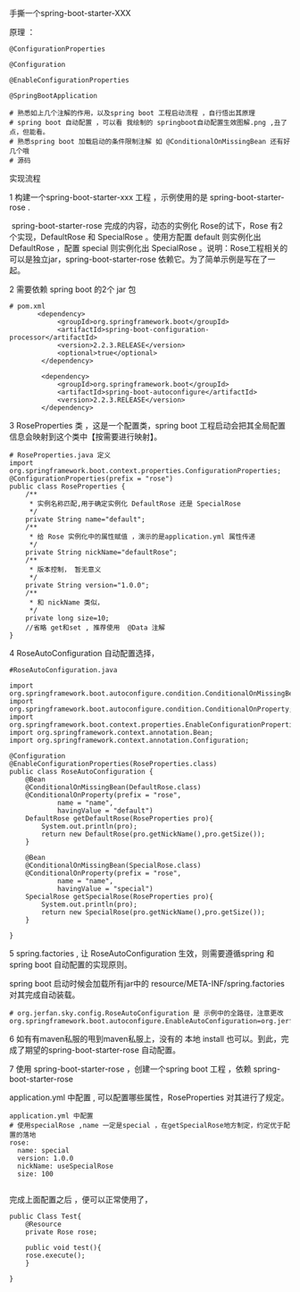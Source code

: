 

手撕一个spring-boot-starter-XXX

原理 ：

```
@ConfigurationProperties

@Configuration 

@EnableConfigurationProperties

@SpringBootApplication 

# 熟悉如上几个注解的作用，以及spring boot 工程启动流程 ，自行悟出其原理 
# spring boot 自动配置 ，可以看 我绘制的 springboot自动配置生效图解.png ,丑了点，但能看。
# 熟悉spring boot 加载启动的条件限制注解 如 @ConditionalOnMissingBean 还有好几个哦
# 源码
```

实现流程

1 构建一个spring-boot-starter-xxx 工程 ，示例使用的是 spring-boot-starter-rose .

​        spring-boot-starter-rose 完成的内容，动态的实例化 Rose的试下，Rose 有2个实现，DefaultRose 和 SpecialRose 。使用方配置 default 则实例化出 DefaultRose ，配置 special 则实例化出 SpecialRose 。说明：Rose工程相关的可以是独立jar，spring-boot-starter-rose 依赖它。为了简单示例是写在了一起。

2 需要依赖 spring boot 的2个 jar 包 

```
# pom.xml 
       <dependency>
            <groupId>org.springframework.boot</groupId>
            <artifactId>spring-boot-configuration-processor</artifactId>
            <version>2.2.3.RELEASE</version>
            <optional>true</optional>
        </dependency>

        <dependency>
            <groupId>org.springframework.boot</groupId>
            <artifactId>spring-boot-autoconfigure</artifactId>
            <version>2.2.3.RELEASE</version>
        </dependency>
```

3 RoseProperties 类 ，这是一个配置类，spring boot 工程启动会把其全局配置信息会映射到这个类中【按需要进行映射】。

```
# RoseProperties.java 定义
import org.springframework.boot.context.properties.ConfigurationProperties;
@ConfigurationProperties(prefix = "rose")
public class RoseProperties {
    /**
     * 实例名称匹配,用于确定实例化 DefaultRose 还是 SpecialRose
     */
    private String name="default";
    /**
     * 给 Rose 实例化中的属性赋值 ，演示的是application.yml 属性传递
     */
    private String nickName="defaultRose";
    /**
     * 版本控制， 暂无意义
     */
    private String version="1.0.0";
    /**
     * 和 nickName 类似，
     */
    private long size=10;
    //省略 get和set , 推荐使用  @Data 注解
}
```

4 RoseAutoConfiguration 自动配置选择，

```
#RoseAutoConfiguration.java

import org.springframework.boot.autoconfigure.condition.ConditionalOnMissingBean;
import org.springframework.boot.autoconfigure.condition.ConditionalOnProperty;
import org.springframework.boot.context.properties.EnableConfigurationProperties;
import org.springframework.context.annotation.Bean;
import org.springframework.context.annotation.Configuration;

@Configuration
@EnableConfigurationProperties(RoseProperties.class)
public class RoseAutoConfiguration {
    @Bean
    @ConditionalOnMissingBean(DefaultRose.class)
    @ConditionalOnProperty(prefix = "rose",
            name = "name",
            havingValue = "default")
    DefaultRose getDefaultRose(RoseProperties pro){
        System.out.println(pro);
        return new DefaultRose(pro.getNickName(),pro.getSize());
    }

    @Bean
    @ConditionalOnMissingBean(SpecialRose.class)
    @ConditionalOnProperty(prefix = "rose",
            name = "name",
            havingValue = "special")
    SpecialRose getSpecialRose(RoseProperties pro){
        System.out.println(pro);
        return new SpecialRose(pro.getNickName(),pro.getSize());
    }

}
```

5 spring.factories , 让 RoseAutoConfiguration 生效，则需要遵循spring 和 spring boot 自动配置的实现原则。

spring boot 启动时候会加载所有jar中的 resource/META-INF/spring.factories 对其完成自动装载。

```
# org.jerfan.sky.config.RoseAutoConfiguration 是 示例中的全路径，注意更改
org.springframework.boot.autoconfigure.EnableAutoConfiguration=org.jerfan.sky.config.RoseAutoConfiguration
```

6 如有有maven私服的甩到maven私服上，没有的 本地 install 也可以。到此，完成了期望的spring-boot-starter-rose 自动配置。

7 使用 spring-boot-starter-rose ，创建一个spring boot 工程 ，依赖  spring-boot-starter-rose 

application.yml 中配置 , 可以配置哪些属性，RoseProperties 对其进行了规定。

```
application.yml 中配置
# 使用specialRose ,name 一定是special ，在getSpecialRose地方制定，约定优于配置的落地
rose:
  name: special
  version: 1.0.0
  nickName: useSpecialRose
  size: 100
  
```

完成上面配置之后 ，便可以正常使用了，

```
public Class Test{
    @Resource
    private Rose rose;
    
    public void test(){
    rose.execute();
    }

}
```

